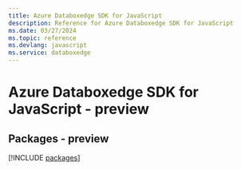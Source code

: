 ```yaml
---
title: Azure Databoxedge SDK for JavaScript
description: Reference for Azure Databoxedge SDK for JavaScript
ms.date: 03/27/2024
ms.topic: reference
ms.devlang: javascript
ms.service: databoxedge
---
```

# Azure Databoxedge SDK for JavaScript - preview
## Packages - preview
[!INCLUDE [packages](databoxedge-index.md)]